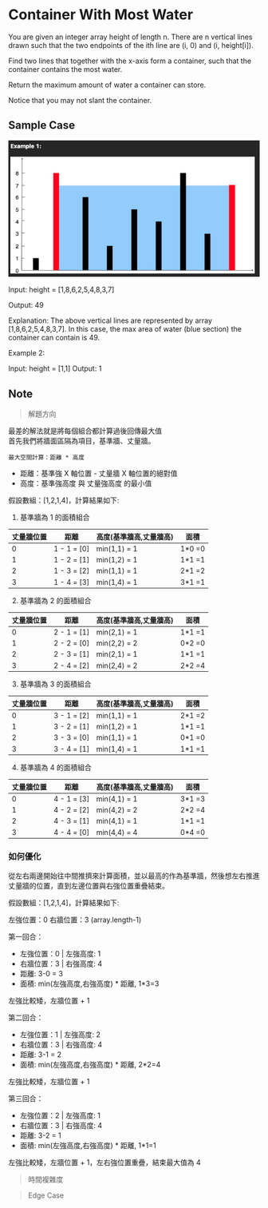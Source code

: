 # Container With Most Water

You are given an integer array height of length n. There are n vertical lines drawn such that the two endpoints of the ith line are (i, 0) and (i, height[i]).

Find two lines that together with the x-axis form a container, such that the container contains the most water.

Return the maximum amount of water a container can store.

Notice that you may not slant the container.

## Sample Case

![alt text](image.png)

Input: height = [1,8,6,2,5,4,8,3,7]

Output: 49

Explanation: The above vertical lines are represented by array [1,8,6,2,5,4,8,3,7]. In this case, the max area of water (blue section) the container can contain is 49.

Example 2:

Input: height = [1,1]
Output: 1

## Note

> 解題方向

最差的解法就是將每個組合都計算過後回傳最大值 <br/>
首先我們將牆面區隔為項目，基準牆、丈量牆。

`最大空間計算：距離 * 高度`

- 距離：基準強 X 軸位置 - 丈量牆 X 軸位置的絕對值
- 高度：基準強高度 與 丈量強高度 的最小值

假設數組：[1,2,1,4]，計算結果如下:

1. 基準牆為 1 的面積組合

| **丈量牆位置** | **距離**    | **高度(基準牆高,丈量牆高)** | **面積** |
| -------------- | ----------- | --------------------------- | -------- |
| 0              | 1 - 1 = [0] | min(1,1) = 1                | 1*0 =0   |
| 1              | 1 - 2 = [1] | min(1,2) = 1                | 1*1 =1   |
| 2              | 1 - 3 = [2] | min(1,1) = 1                | 2*1 =2   |
| 3              | 1 - 4 = [3] | min(1,4) = 1                | 3*1 =1   |

2. 基準牆為 2 的面積組合

| **丈量牆位置** | **距離**    | **高度(基準牆高,丈量牆高)** | **面積** |
| -------------- | ----------- | --------------------------- | -------- |
| 0              | 2 - 1 = [1] | min(2,1) = 1                | 1*1 =1   |
| 1              | 2 - 2 = [0] | min(2,2) = 2                | 0*2 =0   |
| 2              | 2 - 3 = [1] | min(2,1) = 1                | 1*1 =1   |
| 3              | 2 - 4 = [2] | min(2,4) = 2                | 2*2 =4   |

3. 基準牆為 3 的面積組合

| **丈量牆位置** | **距離**    | **高度(基準牆高,丈量牆高)** | **面積** |
| -------------- | ----------- | --------------------------- | -------- |
| 0              | 3 - 1 = [2] | min(1,1) = 1                | 2*1 =2   |
| 1              | 3 - 2 = [1] | min(1,2) = 1                | 1*1 =1   |
| 2              | 3 - 3 = [0] | min(1,1) = 1                | 0*1 =0   |
| 3              | 3 - 4 = [1] | min(1,4) = 1                | 1*1 =1   |

4. 基準牆為 4 的面積組合

| **丈量牆位置** | **距離**    | **高度(基準牆高,丈量牆高)** | **面積** |
| -------------- | ----------- | --------------------------- | -------- |
| 0              | 4 - 1 = [3] | min(4,1) = 1                | 3*1 =3   |
| 1              | 4 - 2 = [2] | min(4,2) = 2                | 2*2 =4   |
| 2              | 4 - 3 = [1] | min(4,1) = 1                | 1*1 =1   |
| 3              | 4 - 4 = [0] | min(4,4) = 4                | 0*4 =0   |

### 如何優化

從左右兩邊開始往中間推擠來計算面積，並以最高的作為基準牆，然後想左右推進丈量牆的位置，直到左邊位置與右強位置重疊結束。

假設數組：[1,2,1,4]，計算結果如下:

左強位置：0
右牆位置：3 (array.length-1)

第一回合：

- 左強位置：0 | 左強高度: 1
- 右牆位置：3 | 右強高度: 4
- 距離: 3-0 = 3
- 面積: min(左強高度,右強高度) \* 距離, 1*3=3

左強比較矮，左牆位置 + 1

第二回合：

- 左強位置：1 | 左強高度: 2
- 右牆位置：3 | 右強高度: 4
- 距離: 3-1 = 2
- 面積: min(左強高度,右強高度) \* 距離, 2*2=4

左強比較矮，左牆位置 + 1

第三回合：

- 左強位置：2 | 左強高度: 1
- 右牆位置：3 | 右強高度: 4
- 距離: 3-2 = 1
- 面積: min(左強高度,右強高度) \* 距離, 1*1=1

左強比較矮，左牆位置 + 1，左右強位置重疊，結束最大值為 4



> 時間複雜度

> Edge Case